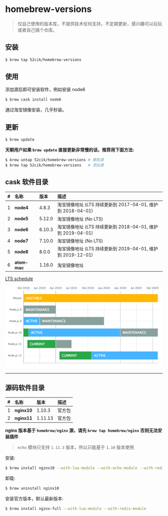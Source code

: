 # homebrew-versions

> 仅自己使用的版本库，不提供技术任何支持，不定期更新，感兴趣可以玩玩或者自己搞个仓库。


## 安装

``` sh
$ brew tap 52cik/homebrew-versions
```


## 使用

添加源后即可安装软件，例如安装 node6

``` sh
$ brew cask install node6
```

通过淘宝镜像安装，几乎秒装。


## 更新

``` sh
$ brew update
```

**天朝用户如果 `brew update` 直接更新非常慢的话，推荐用下面方法:**

``` sh
$ brew untap 52cik/homebrew-versions # 移除源
$ brew tap 52cik/homebrew-versions   # 添加源
```


## cask 软件目录

\# | 名称 | 版本 | 描述
:-- | :-- | :-- | :--
1 | **node4** | 4.8.3  | 淘宝镜像地址 (LTS 持续更新到 2017-04-01, 维护到 2018-04-01)
2 | **node5** | 5.12.0 | 淘宝镜像地址 (No LTS)
3 | **node6** | 6.10.3 | 淘宝镜像地址 (LTS 持续更新到 2018-04-01, 维护到 2019-04-01)
4 | **node7** | 7.10.0 | 淘宝镜像地址 (No LTS)
5 | **node8** | 8.0.0  | 淘宝镜像地址 (LTS 持续更新到 2019-04-01, 维护到 2019-12-01)
6 | **atom-mac** | 1.16.0  | 淘宝镜像地址

[LTS schedule](https://github.com/nodejs/LTS#lts-schedule1)

![LTS schedule](https://github.com/nodejs/LTS/raw/master/schedule.png)

----


## 源码软件目录

\# | 名称 | 版本 | 描述
:-- | :-- | :-- | :--
1 | **nginx10** | 1.10.3  | 官方包
2 | **nginx11** | 1.11.13 | 官方包

**nginx 版本基于 `homebrew/nginx` 源，请先 `brew tap homebrew/nginx` 否则无法安装插件**

> `echo` 模块只支持 `1.11.3` 版本，所以只能基于 `1.10` 版本使用

安装:

``` sh
$ brew install nginx10 --with-lua-module --with-echo-module --with-redis-module
```

卸载:

``` sh
$ brew uninstall nginx10
```

安装官方版本，默认最新版本:

``` sh
$ brew install nginx-full --with-lua-module --with-redis-module
```
